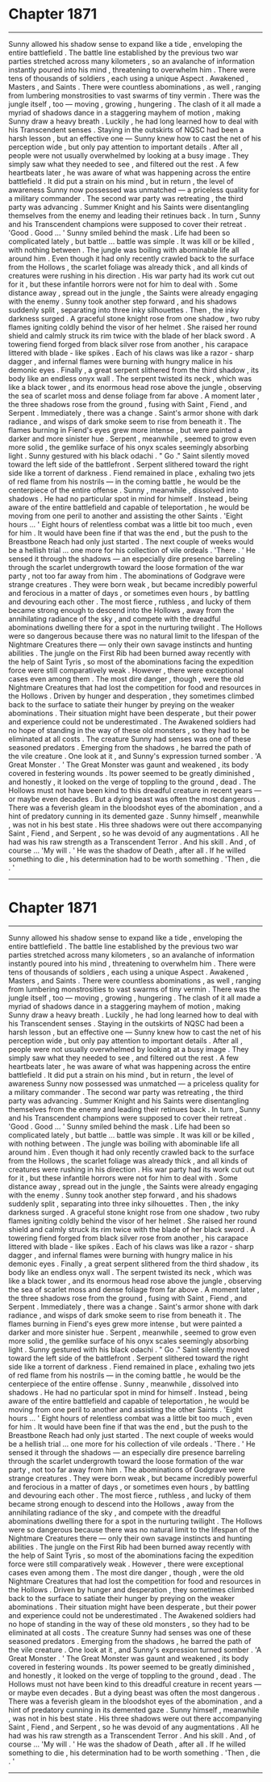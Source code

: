 
# Chapter 1871


---

Sunny allowed his shadow sense to expand like a tide , enveloping the entire battlefield . The battle line established by the previous two war parties stretched across many kilometers , so an avalanche of information instantly poured into his mind , threatening to overwhelm him .
There were tens of thousands of soldiers , each using a unique Aspect . Awakened , Masters , and Saints . There were countless abominations , as well , ranging from lumbering monstrosities to vast swarms of tiny vermin . There was the jungle itself , too — moving , growing , hungering .
The clash of it all made a myriad of shadows dance in a staggering mayhem of motion , making Sunny draw a heavy breath .
Luckily , he had long learned how to deal with his Transcendent senses . Staying in the outskirts of NQSC had been a harsh lesson , but an effective one — Sunny knew how to cast the net of his perception wide , but only pay attention to important details .
After all , people were not usually overwhelmed by looking at a busy image . They simply saw what they needed to see , and filtered out the rest .
A few heartbeats later , he was aware of what was happening across the entire battlefield . It did put a strain on his mind , but in return , the level of awareness Sunny now possessed was unmatched — a priceless quality for a military commander .
The second war party was retreating , the third party was advancing . Summer Knight and his Saints were disentangling themselves from the enemy and leading their retinues back . In turn , Sunny and his Transcendent champions were supposed to cover their retreat .
'Good . Good … '
Sunny smiled behind the mask .
Life had been so complicated lately , but battle … battle was simple . It was kill or be killed , with nothing between .
The jungle was boiling with abominable life all around him . Even though it had only recently crawled back to the surface from the Hollows , the scarlet foliage was already thick , and all kinds of creatures were rushing in his direction .
His war party had its work cut out for it , but these infantile horrors were not for him to deal with .
Some distance away , spread out in the jungle , the Saints were already engaging with the enemy .
Sunny took another step forward , and his shadows suddenly split , separating into three inky silhouettes .
Then , the inky darkness surged .
A graceful stone knight rose from one shadow , two ruby flames igniting coldly behind the visor of her helmet .
She raised her round shield and calmly struck its rim twice with the blade of her black sword .
A towering fiend forged from black silver rose from another , his carapace littered with blade - like spikes . Each of his claws was like a razor - sharp dagger , and infernal flames were burning with hungry malice in his demonic eyes .
Finally , a great serpent slithered from the third shadow , its body like an endless onyx wall . The serpent twisted its neck , which was like a black tower , and its enormous head rose above the jungle , observing the sea of scarlet moss and dense foliage from far above .
A moment later , the three shadows rose from the ground , fusing with Saint , Fiend , and Serpent .
Immediately , there was a change . Saint's armor shone with dark radiance , and wisps of dark smoke seem to rise from beneath it . The flames burning in Fiend's eyes grew more intense , but were painted a darker and more sinister hue . Serpent , meanwhile , seemed to grow even more solid , the gemlike surface of his onyx scales seemingly absorbing light .
Sunny gestured with his black odachi .
" Go ."
Saint silently moved toward the left side of the battlefront . Serpent slithered toward the right side like a torrent of darkness . Fiend remained in place , exhaling two jets of red flame from his nostrils — in the coming battle , he would be the centerpiece of the entire offense .
Sunny , meanwhile , dissolved into shadows .
He had no particular spot in mind for himself . Instead , being aware of the entire battlefield and capable of teleportation , he would be moving from one peril to another and assisting the other Saints .
'Eight hours … '
Eight hours of relentless combat was a little bit too much , even for him . It would have been fine if that was the end , but the push to the Breastbone Reach had only just started . The next couple of weeks would be a hellish trial … one more for his collection of vile ordeals .
'There . '
He sensed it through the shadows — an especially dire presence barreling through the scarlet undergrowth toward the loose formation of the war party , not too far away from him .
The abominations of Godgrave were strange creatures . They were born weak , but became incredibly powerful and ferocious in a matter of days , or sometimes even hours , by battling and devouring each other .
The most fierce , ruthless , and lucky of them became strong enough to descend into the Hollows , away from the annihilating radiance of the sky ,
and compete with the dreadful abominations dwelling there for a spot in the nurturing twilight . The Hollows were so dangerous because there was no natural limit to the lifespan of the Nightmare Creatures there — only their own savage instincts and hunting abilities .
The jungle on the First Rib had been burned away recently with the help of Saint Tyris , so most of the abominations facing the expedition force were still comparatively weak . However , there were exceptional cases even among them . The most dire danger , though , were the old Nightmare Creatures that had lost the competition for food and resources in the Hollows .
Driven by hunger and desperation , they sometimes climbed back to the surface to satiate their hunger by preying on the weaker abominations .
Their situation might have been desperate , but their power and experience could not be underestimated . The Awakened soldiers had no hope of standing in the way of these old monsters , so they had to be eliminated at all costs .
The creature Sunny had senses was one of these seasoned predators .
Emerging from the shadows , he barred the path of the vile creature . One look at it , and Sunny's expression turned somber .
'A Great Monster . '
The Great Monster was gaunt and weakened , its body covered in festering wounds . Its power seemed to be greatly diminished , and honestly , it looked on the verge of toppling to the ground , dead . The Hollows must not have been kind to this dreadful creature in recent years — or maybe even decades .
But a dying beast was often the most dangerous . There was a feverish gleam in the bloodshot eyes of the abomination , and a hint of predatory cunning in its demented gaze .
Sunny himself , meanwhile , was not in his best state . His three shadows were out there accompanying Saint , Fiend , and Serpent , so he was devoid of any augmentations . All he had was his raw strength as a Transcendent Terror .
And his skill .
And , of course …
'My will . '
He was the shadow of Death , after all . If he willed something to die , his determination had to be worth something .
'Then , die . '

---


# Chapter 1871


---

Sunny allowed his shadow sense to expand like a tide , enveloping the entire battlefield . The battle line established by the previous two war parties stretched across many kilometers , so an avalanche of information instantly poured into his mind , threatening to overwhelm him .
There were tens of thousands of soldiers , each using a unique Aspect . Awakened , Masters , and Saints . There were countless abominations , as well , ranging from lumbering monstrosities to vast swarms of tiny vermin . There was the jungle itself , too — moving , growing , hungering .
The clash of it all made a myriad of shadows dance in a staggering mayhem of motion , making Sunny draw a heavy breath .
Luckily , he had long learned how to deal with his Transcendent senses . Staying in the outskirts of NQSC had been a harsh lesson , but an effective one — Sunny knew how to cast the net of his perception wide , but only pay attention to important details .
After all , people were not usually overwhelmed by looking at a busy image . They simply saw what they needed to see , and filtered out the rest .
A few heartbeats later , he was aware of what was happening across the entire battlefield . It did put a strain on his mind , but in return , the level of awareness Sunny now possessed was unmatched — a priceless quality for a military commander .
The second war party was retreating , the third party was advancing . Summer Knight and his Saints were disentangling themselves from the enemy and leading their retinues back . In turn , Sunny and his Transcendent champions were supposed to cover their retreat .
'Good . Good … '
Sunny smiled behind the mask .
Life had been so complicated lately , but battle … battle was simple . It was kill or be killed , with nothing between .
The jungle was boiling with abominable life all around him . Even though it had only recently crawled back to the surface from the Hollows , the scarlet foliage was already thick , and all kinds of creatures were rushing in his direction .
His war party had its work cut out for it , but these infantile horrors were not for him to deal with .
Some distance away , spread out in the jungle , the Saints were already engaging with the enemy .
Sunny took another step forward , and his shadows suddenly split , separating into three inky silhouettes .
Then , the inky darkness surged .
A graceful stone knight rose from one shadow , two ruby flames igniting coldly behind the visor of her helmet .
She raised her round shield and calmly struck its rim twice with the blade of her black sword .
A towering fiend forged from black silver rose from another , his carapace littered with blade - like spikes . Each of his claws was like a razor - sharp dagger , and infernal flames were burning with hungry malice in his demonic eyes .
Finally , a great serpent slithered from the third shadow , its body like an endless onyx wall . The serpent twisted its neck , which was like a black tower , and its enormous head rose above the jungle , observing the sea of scarlet moss and dense foliage from far above .
A moment later , the three shadows rose from the ground , fusing with Saint , Fiend , and Serpent .
Immediately , there was a change . Saint's armor shone with dark radiance , and wisps of dark smoke seem to rise from beneath it . The flames burning in Fiend's eyes grew more intense , but were painted a darker and more sinister hue . Serpent , meanwhile , seemed to grow even more solid , the gemlike surface of his onyx scales seemingly absorbing light .
Sunny gestured with his black odachi .
" Go ."
Saint silently moved toward the left side of the battlefront . Serpent slithered toward the right side like a torrent of darkness . Fiend remained in place , exhaling two jets of red flame from his nostrils — in the coming battle , he would be the centerpiece of the entire offense .
Sunny , meanwhile , dissolved into shadows .
He had no particular spot in mind for himself . Instead , being aware of the entire battlefield and capable of teleportation , he would be moving from one peril to another and assisting the other Saints .
'Eight hours … '
Eight hours of relentless combat was a little bit too much , even for him . It would have been fine if that was the end , but the push to the Breastbone Reach had only just started . The next couple of weeks would be a hellish trial … one more for his collection of vile ordeals .
'There . '
He sensed it through the shadows — an especially dire presence barreling through the scarlet undergrowth toward the loose formation of the war party , not too far away from him .
The abominations of Godgrave were strange creatures . They were born weak , but became incredibly powerful and ferocious in a matter of days , or sometimes even hours , by battling and devouring each other .
The most fierce , ruthless , and lucky of them became strong enough to descend into the Hollows , away from the annihilating radiance of the sky ,
and compete with the dreadful abominations dwelling there for a spot in the nurturing twilight . The Hollows were so dangerous because there was no natural limit to the lifespan of the Nightmare Creatures there — only their own savage instincts and hunting abilities .
The jungle on the First Rib had been burned away recently with the help of Saint Tyris , so most of the abominations facing the expedition force were still comparatively weak . However , there were exceptional cases even among them . The most dire danger , though , were the old Nightmare Creatures that had lost the competition for food and resources in the Hollows .
Driven by hunger and desperation , they sometimes climbed back to the surface to satiate their hunger by preying on the weaker abominations .
Their situation might have been desperate , but their power and experience could not be underestimated . The Awakened soldiers had no hope of standing in the way of these old monsters , so they had to be eliminated at all costs .
The creature Sunny had senses was one of these seasoned predators .
Emerging from the shadows , he barred the path of the vile creature . One look at it , and Sunny's expression turned somber .
'A Great Monster . '
The Great Monster was gaunt and weakened , its body covered in festering wounds . Its power seemed to be greatly diminished , and honestly , it looked on the verge of toppling to the ground , dead . The Hollows must not have been kind to this dreadful creature in recent years — or maybe even decades .
But a dying beast was often the most dangerous . There was a feverish gleam in the bloodshot eyes of the abomination , and a hint of predatory cunning in its demented gaze .
Sunny himself , meanwhile , was not in his best state . His three shadows were out there accompanying Saint , Fiend , and Serpent , so he was devoid of any augmentations . All he had was his raw strength as a Transcendent Terror .
And his skill .
And , of course …
'My will . '
He was the shadow of Death , after all . If he willed something to die , his determination had to be worth something .
'Then , die . '

---

